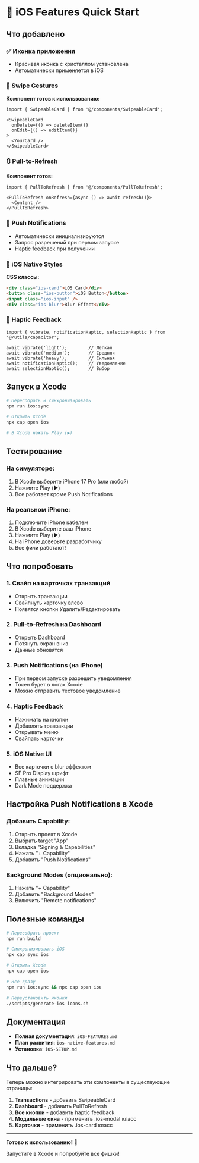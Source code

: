# 🚀 iOS Features Quick Start

## Что добавлено

### ✅ Иконка приложения
- Красивая иконка с кристаллом установлена
- Автоматически применяется в iOS

### 🔄 Swipe Gestures
**Компонент готов к использованию:**
```tsx
import { SwipeableCard } from '@/components/SwipeableCard';

<SwipeableCard
  onDelete={() => deleteItem()}
  onEdit={() => editItem()}
>
  <YourCard />
</SwipeableCard>
```

### 🔃 Pull-to-Refresh
**Компонент готов:**
```tsx
import { PullToRefresh } from '@/components/PullToRefresh';

<PullToRefresh onRefresh={async () => await refresh()}>
  <Content />
</PullToRefresh>
```

### 🔔 Push Notifications
- Автоматически инициализируются
- Запрос разрешений при первом запуске
- Haptic feedback при получении

### 🎨 iOS Native Styles
**CSS классы:**
```html
<div class="ios-card">iOS Card</div>
<button class="ios-button">iOS Button</button>
<input class="ios-input" />
<div class="ios-blur">Blur Effect</div>
```

### 📳 Haptic Feedback
```tsx
import { vibrate, notificationHaptic, selectionHaptic } from '@/utils/capacitor';

await vibrate('light');        // Легкая
await vibrate('medium');       // Средняя
await vibrate('heavy');        // Сильная
await notificationHaptic();    // Уведомление
await selectionHaptic();       // Выбор
```

## Запуск в Xcode

```bash
# Пересобрать и синхронизировать
npm run ios:sync

# Открыть Xcode
npx cap open ios

# В Xcode нажать Play (▶️)
```

## Тестирование

### На симуляторе:
1. В Xcode выберите iPhone 17 Pro (или любой)
2. Нажмите Play (▶️)
3. Все работает кроме Push Notifications

### На реальном iPhone:
1. Подключите iPhone кабелем
2. В Xcode выберите ваш iPhone
3. Нажмите Play (▶️)
4. На iPhone доверьте разработчику
5. Все фичи работают!

## Что попробовать

### 1. Свайп на карточках транзакций
- Открыть транзакции
- Свайпнуть карточку влево
- Появятся кнопки Удалить/Редактировать

### 2. Pull-to-Refresh на Dashboard
- Открыть Dashboard
- Потянуть экран вниз
- Данные обновятся

### 3. Push Notifications (на iPhone)
- При первом запуске разрешить уведомления
- Токен будет в логах Xcode
- Можно отправить тестовое уведомление

### 4. Haptic Feedback
- Нажимать на кнопки
- Добавлять транзакции
- Открывать меню
- Свайпать карточки

### 5. iOS Native UI
- Все карточки с blur эффектом
- SF Pro Display шрифт
- Плавные анимации
- Dark Mode поддержка

## Настройка Push Notifications в Xcode

### Добавить Capability:
1. Открыть проект в Xcode
2. Выбрать target "App"
3. Вкладка "Signing & Capabilities"
4. Нажать "+ Capability"
5. Добавить "Push Notifications"

### Background Modes (опционально):
1. Нажать "+ Capability"
2. Добавить "Background Modes"
3. Включить "Remote notifications"

## Полезные команды

```bash
# Пересобрать проект
npm run build

# Синхронизировать iOS
npx cap sync ios

# Открыть Xcode
npx cap open ios

# Всё сразу
npm run ios:sync && npx cap open ios

# Переустановить иконки
./scripts/generate-ios-icons.sh
```

## Документация

- **Полная документация**: `iOS-FEATURES.md`
- **План развития**: `ios-native-features.md`
- **Установка**: `iOS-SETUP.md`

## Что дальше?

Теперь можно интегрировать эти компоненты в существующие страницы:

1. **Transactions** - добавить SwipeableCard
2. **Dashboard** - добавить PullToRefresh
3. **Все кнопки** - добавить haptic feedback
4. **Модальные окна** - применить .ios-modal класс
5. **Карточки** - применить .ios-card класс

---

**Готово к использованию! 🎉**

Запустите в Xcode и попробуйте все фишки!

